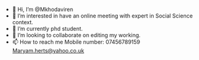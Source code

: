 - 👋 Hi, I’m @Mkhodaviren
- 👀 I’m interested in have an online meeting with expert in Social Science context.
- 🌱 I’m currently phd student. 
- 💞️ I’m looking to collaborate on editing my working.
- 📫 How to reach me
Mobile number: 07456789159
Maryam.herts@yahoo.co.uk

<!---
Mkhodaviren/Mkhodaviren is a ✨ special ✨ repository because its `README.md` (this file) appears on your GitHub profile.
You can click the Preview link to take a look at your changes.
--->
